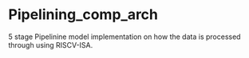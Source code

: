 # Pipelining_comp_arch
5 stage Pipelinine model implementation on how the data is processed through using RISCV-ISA.
